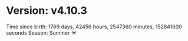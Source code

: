 # Version: v4.10.3
Time since birth: 1769 days, 42456 hours, 2547360 minutes, 152841600 seconds
Season: Summer ☀️
